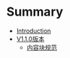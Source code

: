 # Summary

* [Introduction](README.md)
* [V1.1.0版本](v110ban-ben.md)
  * [内容块规范](v110ban-ben/nei-rong-kuai-gui-fan.md)

